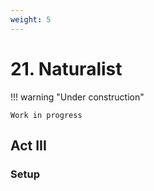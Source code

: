 ```yaml
---
weight: 5
---
```


# 21. Naturalist

!!! warning "Under construction"

    Work in progress

## Act III

### Setup